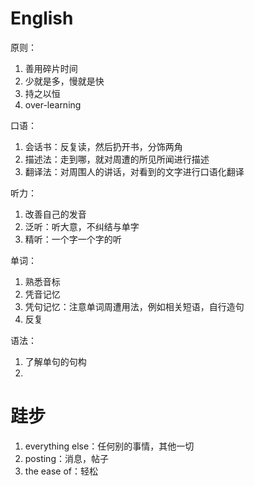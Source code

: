 # English

原则：

1. 善用碎片时间
2. 少就是多，慢就是快
3. 持之以恒
4. over-learning

口语：

1. 会话书：反复读，然后扔开书，分饰两角
2. 描述法：走到哪，就对周遭的所见所闻进行描述
3. 翻译法：对周围人的讲话，对看到的文字进行口语化翻译

听力：

1. 改善自己的发音
2. 泛听：听大意，不纠结与单字
3. 精听：一个字一个字的听

单词：

1. 熟悉音标
2. 凭音记忆
3. 凭句记忆：注意单词周遭用法，例如相关短语，自行造句
4. 反复

语法：

1. 了解单句的句构
2. 

# 跬步

1. everything else：任何别的事情，其他一切
2. posting：消息，帖子
3. the ease of：轻松